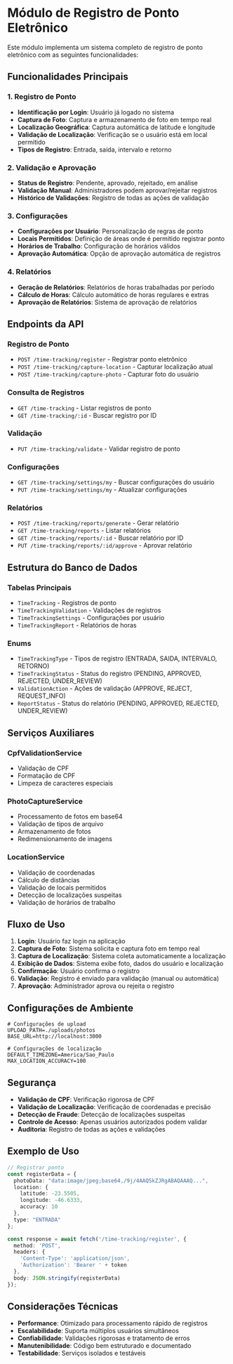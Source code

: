 # Módulo de Registro de Ponto Eletrônico

Este módulo implementa um sistema completo de registro de ponto eletrônico com as seguintes funcionalidades:

## Funcionalidades Principais

### 1. Registro de Ponto
- **Identificação por Login**: Usuário já logado no sistema
- **Captura de Foto**: Captura e armazenamento de foto em tempo real
- **Localização Geográfica**: Captura automática de latitude e longitude
- **Validação de Localização**: Verificação se o usuário está em local permitido
- **Tipos de Registro**: Entrada, saída, intervalo e retorno

### 2. Validação e Aprovação
- **Status de Registro**: Pendente, aprovado, rejeitado, em análise
- **Validação Manual**: Administradores podem aprovar/rejeitar registros
- **Histórico de Validações**: Registro de todas as ações de validação

### 3. Configurações
- **Configurações por Usuário**: Personalização de regras de ponto
- **Locais Permitidos**: Definição de áreas onde é permitido registrar ponto
- **Horários de Trabalho**: Configuração de horários válidos
- **Aprovação Automática**: Opção de aprovação automática de registros

### 4. Relatórios
- **Geração de Relatórios**: Relatórios de horas trabalhadas por período
- **Cálculo de Horas**: Cálculo automático de horas regulares e extras
- **Aprovação de Relatórios**: Sistema de aprovação de relatórios

## Endpoints da API

### Registro de Ponto
- `POST /time-tracking/register` - Registrar ponto eletrônico
- `POST /time-tracking/capture-location` - Capturar localização atual
- `POST /time-tracking/capture-photo` - Capturar foto do usuário

### Consulta de Registros
- `GET /time-tracking` - Listar registros de ponto
- `GET /time-tracking/:id` - Buscar registro por ID

### Validação
- `PUT /time-tracking/validate` - Validar registro de ponto

### Configurações
- `GET /time-tracking/settings/my` - Buscar configurações do usuário
- `PUT /time-tracking/settings/my` - Atualizar configurações

### Relatórios
- `POST /time-tracking/reports/generate` - Gerar relatório
- `GET /time-tracking/reports` - Listar relatórios
- `GET /time-tracking/reports/:id` - Buscar relatório por ID
- `PUT /time-tracking/reports/:id/approve` - Aprovar relatório

## Estrutura do Banco de Dados

### Tabelas Principais
- `TimeTracking` - Registros de ponto
- `TimeTrackingValidation` - Validações de registros
- `TimeTrackingSettings` - Configurações por usuário
- `TimeTrackingReport` - Relatórios de horas

### Enums
- `TimeTrackingType` - Tipos de registro (ENTRADA, SAIDA, INTERVALO, RETORNO)
- `TimeTrackingStatus` - Status do registro (PENDING, APPROVED, REJECTED, UNDER_REVIEW)
- `ValidationAction` - Ações de validação (APPROVE, REJECT, REQUEST_INFO)
- `ReportStatus` - Status do relatório (PENDING, APPROVED, REJECTED, UNDER_REVIEW)

## Serviços Auxiliares

### CpfValidationService
- Validação de CPF
- Formatação de CPF
- Limpeza de caracteres especiais

### PhotoCaptureService
- Processamento de fotos em base64
- Validação de tipos de arquivo
- Armazenamento de fotos
- Redimensionamento de imagens

### LocationService
- Validação de coordenadas
- Cálculo de distâncias
- Validação de locais permitidos
- Detecção de localizações suspeitas
- Validação de horários de trabalho

## Fluxo de Uso

1. **Login**: Usuário faz login na aplicação
2. **Captura de Foto**: Sistema solicita e captura foto em tempo real
3. **Captura de Localização**: Sistema coleta automaticamente a localização
4. **Exibição de Dados**: Sistema exibe foto, dados do usuário e localização
5. **Confirmação**: Usuário confirma o registro
6. **Validação**: Registro é enviado para validação (manual ou automática)
7. **Aprovação**: Administrador aprova ou rejeita o registro

## Configurações de Ambiente

```env
# Configurações de upload
UPLOAD_PATH=./uploads/photos
BASE_URL=http://localhost:3000

# Configurações de localização
DEFAULT_TIMEZONE=America/Sao_Paulo
MAX_LOCATION_ACCURACY=100
```

## Segurança

- **Validação de CPF**: Verificação rigorosa de CPF
- **Validação de Localização**: Verificação de coordenadas e precisão
- **Detecção de Fraude**: Detecção de localizações suspeitas
- **Controle de Acesso**: Apenas usuários autorizados podem validar
- **Auditoria**: Registro de todas as ações e validações

## Exemplo de Uso

```typescript
// Registrar ponto
const registerData = {
  photoData: "data:image/jpeg;base64,/9j/4AAQSkZJRgABAQAAAQ...",
  location: {
    latitude: -23.5505,
    longitude: -46.6333,
    accuracy: 10
  },
  type: "ENTRADA"
};

const response = await fetch('/time-tracking/register', {
  method: 'POST',
  headers: {
    'Content-Type': 'application/json',
    'Authorization': 'Bearer ' + token
  },
  body: JSON.stringify(registerData)
});
```

## Considerações Técnicas

- **Performance**: Otimizado para processamento rápido de registros
- **Escalabilidade**: Suporta múltiplos usuários simultâneos
- **Confiabilidade**: Validações rigorosas e tratamento de erros
- **Manutenibilidade**: Código bem estruturado e documentado
- **Testabilidade**: Serviços isolados e testáveis
